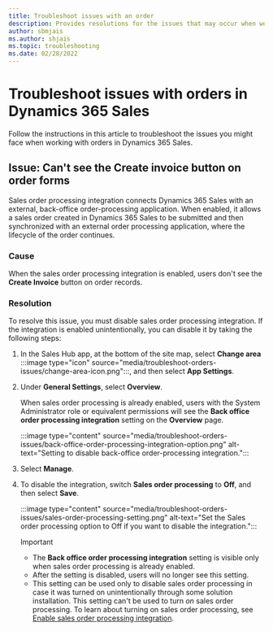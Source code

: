 ```yaml
---
title: Troubleshoot issues with an order
description: Provides resolutions for the issues that may occur when working with orders in Dynamics 365 Sales.
author: sbmjais
ms.author: shjais
ms.topic: troubleshooting
ms.date: 02/28/2022
---
```


# Troubleshoot issues with orders in Dynamics 365 Sales

Follow the instructions in this article to troubleshoot the issues you might face when working with orders in Dynamics 365 Sales.

## Issue: Can't see the Create invoice button on order forms

Sales order processing integration connects Dynamics 365 Sales with an external, back-office order-processing application. When enabled, it allows a sales order created in Dynamics 365 Sales to be submitted and then synchronized with an external order processing application, where the lifecycle of the order continues.

### Cause

When the sales order processing integration is enabled, users don't see the **Create Invoice** button on order records.

### Resolution

To resolve this issue, you must disable sales order processing integration. If the integration is enabled unintentionally, you can disable it by taking the following steps:

1. In the Sales Hub app, at the bottom of the site map, select **Change area** :::image type="icon" source="media/troubleshoot-orders-issues/change-area-icon.png":::, and then select **App Settings**.

2. Under **General Settings**, select **Overview**.

    When sales order processing is already enabled, users with the System Administrator role or equivalent permissions will see the **Back office order processing integration** setting on the **Overview** page.

    :::image type="content" source="media/troubleshoot-orders-issues/back-office-order-processing-integration-option.png" alt-text="Setting to disable back-office order-processing integration.":::

3. Select **Manage**.
4. To disable the integration, switch **Sales order processing** to **Off**, and then select **Save**.

    :::image type="content" source="media/troubleshoot-orders-issues/sales-order-processing-setting.png" alt-text="Set the Sales order processing option to Off if you want to disable the integration.":::

    > [!IMPORTANT]
    >
    > - The **Back office order processing integration** setting is visible only when sales order processing is already enabled.
    > - After the setting is disabled, users will no longer see this setting.
    > - This setting can be used only to disable sales order processing in case it was turned on unintentionally through some solution installation. This setting can't be used to turn _on_ sales order processing. To learn about turning on sales order processing, see [Enable sales order processing integration](/dynamics365/sales/developer/enable-sales-order-processing-integration).
